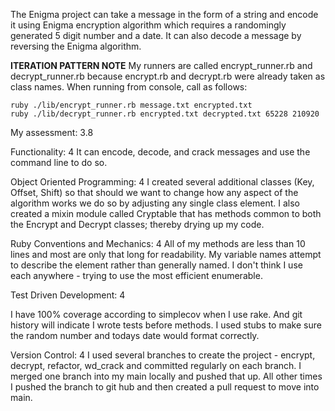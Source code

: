 The Enigma project can take a message in the form of a string and encode it using Enigma encryption algorithm which requires a randomingly generated 5 digit number and a date. It can also decode a message by reversing the Enigma algorithm.

**ITERATION PATTERN NOTE**
My runners are called encrypt_runner.rb and decrypt_runner.rb because encrypt.rb and decrypt.rb were already taken as class names.
When running from console, call as follows:
```
ruby ./lib/encrypt_runner.rb message.txt encrypted.txt    
ruby ./lib/decrypt_runner.rb encrypted.txt decrypted.txt 65228 210920
```



My assessment: 3.8

Functionality: 4
It can encode, decode, and crack messages and use the command line to do so.

Object Oriented Programming: 4
I created several additional classes (Key, Offset, Shift) so that should we want to change how any aspect of the algorithm works we do so by adjusting any single class element.
I also created a mixin module called Cryptable that has methods common to both the Encrypt and Decrypt classes; thereby drying up my code.

Ruby Conventions and Mechanics: 4
All of my methods are less than 10 lines and most are only that long for readability. My variable names attempt to describe the element rather than generally named.  I don't think I use each anywhere - trying to use the most efficient enumerable.

Test Driven Development: 4

I have 100% coverage according to simplecov when I use rake.  And git history will indicate I wrote tests before methods.
I used stubs to make sure the random number and todays date would format correctly.

Version Control: 4
I used several branches to create the project - encrypt, decrypt, refactor, wd_crack and committed regularly on each branch.  I merged one branch into my main locally and pushed that up.  All other times I pushed the branch to git hub and then created a pull request to move into main.

